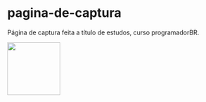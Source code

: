 # pagina-de-captura
Página de captura feita a título de estudos, curso programadorBR.


<img src="https://i.ibb.co/g4607Cn/Screenshot-1.png" width="120px">
